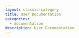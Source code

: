```yaml
---
layout: classic-category
title: User Documentation
categories:
  - documentation
description: User Documentation
---
```

